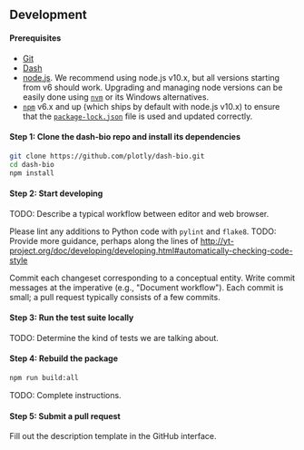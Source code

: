 ## Development

#### Prerequisites

- [Git](https://git-scm.com/)
- [Dash](https://dash.plot.ly/)
- [node.js](https://nodejs.org/en/). We recommend using node.js v10.x, but all
  versions starting from v6 should work.  Upgrading and managing node versions
  can be easily done using [`nvm`](https://github.com/creationix/nvm) or its
  Windows alternatives.
- [`npm`](https://www.npmjs.com/) v6.x and up (which ships by default with
  node.js v10.x) to ensure that the
  [`package-lock.json`](https://docs.npmjs.com/files/package-lock.json) file is
  used and updated correctly.

#### Step 1: Clone the dash-bio repo and install its dependencies

```bash
git clone https://github.com/plotly/dash-bio.git
cd dash-bio
npm install
```

#### Step 2: Start developing

TODO: Describe a typical workflow between editor and web browser.

Please lint any additions to Python code with `pylint` and `flake8`.
TODO: Provide more guidance, perhaps along the lines of
http://yt-project.org/doc/developing/developing.html#automatically-checking-code-style

Commit each changeset corresponding to a conceptual entity.
Write commit messages at the imperative (e.g., "Document workflow").
Each commit is small; a pull request typically consists of a few commits.

#### Step 3: Run the test suite locally

TODO: Determine the kind of tests we are talking about.

#### Step 4: Rebuild the package

```bash
npm run build:all
```

TODO: Complete instructions.

#### Step 5: Submit a pull request

Fill out the description template in the GitHub interface.
